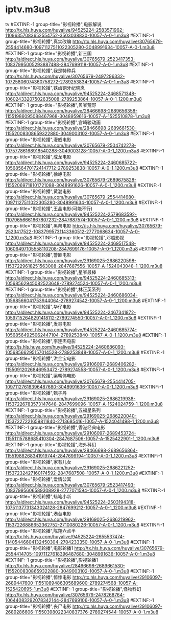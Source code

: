 # iptv.m3u8
tv
#EXTINF:-1 group-title="影视轮播",电影解说
http://tx.hls.huya.com/huyalive/94525224-2583571962-11096357083652554752-3503038830-10057-A-0-1.m3u8
#EXTINF:-1 group-title="影视轮播",真实改编
http://tx.hls.huya.com/huyalive/30765679-2554414680-10971127511022305280-3048991634-10057-A-0-1.m3u8
#EXTINF:-1 group-title="影视轮播",新三国
http://aldirect.hls.huya.com/huyalive/30765679-2523417353-10837995005293887488-2847699118-10057-A-0-1.m3u8
#EXTINF:-1 group-title="影视轮播",我是特种兵
http://tx.hls.huya.com/huyalive/30765679-2497296332-10725806074360758272-2789253834-10057-A-0-1.m3u8
#EXTINF:-1 group-title="影视轮播",铁齿铜牙纪晓岚
http://aldirect.hls.huya.com/huyalive/94525224-2468571348-10602433207502635008-2789253864-10057-A-0-1_1200.m3u8
#EXTINF:-1 group-title="影视轮播",贝爷荒野
http://aldirect.hls.huya.com/huyalive/28466698-2689656358-11551986095088467968-3048959616-10057-A-1525510878-1.m3u8
#EXTINF:-1 group-title="影视轮播",宫崎骏动画
http://aldirect.hls.huya.com/huyalive/28466698-2689661530-11552008308659322880-3049003102-10057-A-0-1.m3u8
#EXTINF:-1 group-title="影视轮播",漫威电影
http://aldirect.hls.huya.com/huyalive/30765679-2504742278-10757786168918540288-3049003128-10057-A-0-1_1200.m3u8
#EXTINF:-1 group-title="影视轮播",成龙电影
http://aldirect.hls.huya.com/huyalive/94525224-2460685722-10568564701724147712-2789253838-10057-A-0-1_1200.m3u8
#EXTINF:-1 group-title="影视轮播",徐峥电影
http://aldirect.hls.huya.com/huyalive/30765679-2689675828-11552069718101721088-3048991626-10057-A-0-1_1200.m3u8
#EXTINF:-1 group-title="影视轮播",黄渤电影
http://aldirect.hls.huya.com/huyalive/30765679-2554414680-10971127511022305280-3048991634-10057-A-0-1_1200.m3u8
#EXTINF:-1 group-title="影视轮播",王晶电影(可能不行)
http://aldirect.hls.huya.com/huyalive/94525224-2579683592-11079656661667807232-2847687574-10057-A-0-1_1200.m3u8
#EXTINF:-1 group-title="影视轮播",黑帮电影
http://js.hls.huya.com/huyalive/30765679-2523417522-10837995731143360512-2777068634-10057-A-0-1_1200.m3u8
#EXTINF:-1 group-title="影视轮播",邓超影视
http://aldirect.hls.huya.com/huyalive/94525224-2469517548-10606497105558110208-2847699176-10057-A-0-1_1200.m3u8
#EXTINF:-1 group-title="影视轮播",警匪电影
http://aldirect.hls.huya.com/huyalive/29169025-2686220598-11537229618251563008-2847687556-10057-A-1524043048-1_1200.m3u8
#EXTINF:-1 group-title="影视轮播",星爷最棒
http://aldirect.hls.huya.com/huyalive/94525224-2460685313-10568562945082523648-2789274524-10057-A-0-1_1200.m3u8
#EXTINF:-1 group-title="影视轮播",林正英系列
http://aldirect.hls.huya.com/huyalive/94525224-2460686034-10568566041753944064-2789274542-10057-A-0-1_1200.m3u8
#EXTINF:-1 group-title="影视轮播",华仔电影
http://aldirect.hls.huya.com/huyalive/94525224-2467341872-10597152648291418112-2789274550-10057-A-0-1_1200.m3u8
#EXTINF:-1 group-title="影视轮播",发哥电影
http://aldirect.hls.huya.com/huyalive/94525224-2460685774-10568564925062447104-2789253840-10057-A-0-1_1200.m3u8
#EXTINF:-1 group-title="影视轮播",李连杰电影
http://js.hls.huya.com/huyalive/94525224-2460686093-10568566295157014528-2789253848-10057-A-0-1_1200.m3u8
#EXTINF:-1 group-title="影视轮播",洪金宝电影
http://aldirect.hls.huya.com/huyalive/29106097-2689406282-11550912026846953472-2789274558-10057-A-0-1_1200.m3u8
#EXTINF:-1 group-title="影视轮播",梁朝伟电影
http://aldirect.hls.huya.com/huyalive/30765679-2554414705-10971127618396487680-3048991636-10057-A-0-1_1200.m3u8
#EXTINF:-1 group-title="影视轮播",甄子丹
http://aldirect.hls.huya.com/huyalive/29169025-2686219938-11537226783573147648-2847699096-10057-A-1524024759-1_1200.m3u8
#EXTINF:-1 group-title="影视轮播",五福星系列
http://aldirect.hls.huya.com/huyalive/29169025-2686220040-11537227221659811840-2713685416-10057-A-1524041498-1_1200.m3u8
#EXTINF:-1 group-title="影视轮播",香港经典电影
http://aldirect.hls.huya.com/huyalive/29106097-2689453724-11551115788685410304-2847687506-10057-A-1525422901-1_1200.m3u8
#EXTINF:-1 group-title="影视轮播",海外科幻
http://aldirect.hls.huya.com/huyalive/28466698-2689656864-11551988268341919744-2847699194-10057-A-0-1_1200.m3u8
#EXTINF:-1 group-title="影视轮播",家有儿女
http://aldirect.hls.huya.com/huyalive/29169025-2686221252-11537232427160174592-2847687508-10057-A-0-1_1200.m3u8
#EXTINF:-1 group-title="影视轮播",爱情公寓
http://aldirect.hls.huya.com/huyalive/30765679-2523417493-10837995606589308928-2777071594-10057-A-0-1_1200.m3u8
#EXTINF:-1 group-title="影视轮播",蜡笔小新
http://aldirect.hls.huya.com/huyalive/94525224-2503194318-10751137731343024128-2847699212-10057-A-0-1_1200.m3u8
#EXTINF:-1 group-title="影视轮播",港台电影
http://aldirect.hls.huya.com/huyalive/29169025-2686219962-11537226886652362752-2710080226-10057-A-0-1_1200.m3u8
#EXTINF:-1 group-title="影视轮播",陈翔六点半
http://tx.hls.huya.com/huyalive/94525224-2655537474-11405446604132450304-2704233350-10057-A-0-1.m3u8
#EXTINF:-1 group-title="影视轮播",电影轮播1
http://tx.hls.huya.com/huyalive/30765679-2554414705-10971127618396487680-3048991636-10057-A-0-1.m3u8
#EXTINF:-1 group-title="影视轮播",影视轮播1
http://tx.hls.huya.com/huyalive/28466698-2689661530-11552008308659322880-3049003102-10057-A-0-1.m3u8
#EXTINF:-1 group-title="影视轮播",惊悚电影
http://tx.hls.huya.com/huyalive/29106097-2689447600-11551089486305689600-2789274568-10057-A-1525420695-1.m3u8
#EXTINF:-1 group-title="影视轮播",怪物科幻
http://tx.hls.huya.com/huyalive/30765679-2478268764-10644083292078342144-2847699106-10057-A-0-1.m3u8
#EXTINF:-1 group-title="影视轮播",丧尸电影
http://tx.hls.huya.com/huyalive/29106097-2689286606-11550398022340837376-2789274544-10057-A-0-1.m3u8
